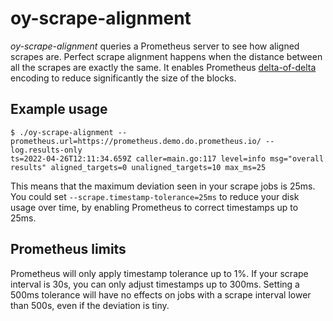 # oy-scrape-alignment

*oy-scrape-alignment* queries a Prometheus server to see how aligned scrapes are.
Perfect scrape alignment happens when the distance between all the scrapes are
exactly the same. It enables Prometheus [delta-of-delta](https://github.com/prometheus/prometheus/blob/main/tsdb/docs/bstream.md)
encoding to reduce significantly the size of the blocks.

## Example usage

```shell
$ ./oy-scrape-alignment --prometheus.url=https://prometheus.demo.do.prometheus.io/ --log.results-only
ts=2022-04-26T12:11:34.659Z caller=main.go:117 level=info msg="overall results" aligned_targets=0 unaligned_targets=10 max_ms=25
```

This means that the maximum deviation seen in your scrape jobs is 25ms. You
could set `--scrape.timestamp-tolerance=25ms` to reduce your disk usage over
time, by enabling Prometheus to correct timestamps up to 25ms.


## Prometheus limits

Prometheus will only apply timestamp tolerance up to 1%. If your scrape interval
is 30s, you can only adjust timestamps up to 300ms. Setting a 500ms tolerance
will have no effects on jobs with a scrape interval lower than 500s, even if the
deviation is tiny.
